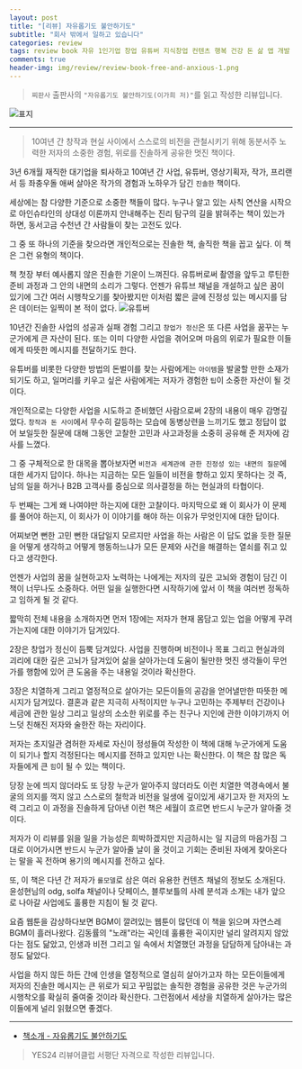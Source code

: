 ```yaml
---  
layout: post  
title: "[리뷰] 자유롭기도 불안하기도"  
subtitle: "회사 밖에서 일하고 있습니다"  
categories: review  
tags: review book 자유 1인기업 창업 유튜버 지식창업 컨텐츠 행복 건강 돈 삶 앱 개발 회사 영상기획 사업가 경연자 작가   
comments: true  
header-img: img/review/review-book-free-and-anxious-1.png
---  
```

  
> `찌판사` 출판사의 `"자유롭기도 불안하기도(이가희 저)"`를 읽고 작성한 리뷰입니다.  

![표지](https://theorydb.github.io/assets/img/review/review-book-free-and-anxious-1.png)  

---

> 10여년 간 창작과 현실 사이에서 스스로의 비전을 관철시키기 위해 동분서주 노력한 저자의 소중한 경험, 위로를 진솔하게 공유한 멋진 책이다.

3년 6개월 재직한 대기업을 퇴사하고 10여년 간 사업, 유튜버, 영상기획자, 작가, 프리랜서 등 좌충우돌 애써 살아온 작가의 경험과 노하우가 담긴 `진솔한` 책이다.

세상에는 참 다양한 기준으로 소중한 책들이 많다. 누구나 알고 있는 사칙 연산을 시작으로 아인슈타인의 상대성 이론까지 안내해주는 진리 탐구의 길을 밝혀주는 책이 있는가 하면, 동서고금 수천년 간 사람들이 찾는 고전도 있다. 

그 중 또 하나의 기준을 찾으라면 개인적으로는 진솔한 책, 솔직한 책을 꼽고 싶다. 이 책은 그런 유형의 책이다. 

책 첫장 부터 예사롭지 않은 진솔한 기운이 느껴진다. 유튜버로써 촬영을 앞두고 루틴한 준비 과정과 그 안의 내면의 소리가 그렇다. 언젠가 유튜브 채널을 개설하고 싶은 꿈이 있기에 그간 여러 시행착오기를 찾아봤지만 이처럼 짧은 글에 진정성 있는 메시지를 담은 데이터는 일찍이 본 적이 없다. 
![유튜버](https://theorydb.github.io/assets/img/review/review-book-free-and-anxious-2.png)  

10년간 진솔한 사업의 성공과 실패 경험 그리고 `창업가 정신`은 또 다른 사업을 꿈꾸는 누군가에게 큰 자산이 된다. 또는 이미 다양한 사업을 겪어오며 마음의 위로가 필요한 이들에게 따뜻한 메시지를 전달하기도 한다. 

유튜버를 비롯한 다양한 방법의 돈벌이를 찾는 사람에게는 `아이템`을 발굴할 만한 소재가 되기도 하고, 일머리를 키우고 싶은 사람에게는 저자가 경험한 `팁`이 소중한 자산이 될 것이다.

개인적으로는 다양한 사업을 시도하고 준비했던 사람으로써 2장의 내용이 매우 감명깊었다. `창작과 돈 사이`에서 무수히 갈등하는 모습에 동병상련을 느끼기도 했고 정답이 없어 보일듯한 질문에 대해 그동안 고찰한 고민과 사고과정을 소중히 공유해 준 저자에 감사를 느꼈다. 

그 중 구체적으로 한 대목을 뽑아보자면 `비전과 세계관에 관한 진정성 있는 내면의 질문`에 대한 세가지 답이다. 하나는 지금하는 모든 일들이 비전을 향하고 있지 못하다는 것 즉, 남의 일을 하거나 B2B 고객사를 중심으로 의사결정을 하는 현실과의 타협이다. 

두 번째는 그게 왜 나여야만 하는지에 대한 고찰이다. 마지막으로 왜 이 회사가 이 문제를 풀어야 하는지, 이 회사가 이 이야기를 해야 하는 이유가 무엇인지에 대한 답이다. 

어찌보면 뻔한 고민 뻔한 대답일지 모르지만 사업을 하는 사람은 이 답도 없을 듯한 질문을 어떻게 생각하고 어떻게 행동하느냐가 모든 문제와 사건을 해결하는 열쇠를 쥐고 있다고 생각한다. 

언젠가 사업의 꿈을 실현하고자 노력하는 나에게는 저자의 깊은 고뇌와 경험이 담긴 이 책이 너무나도 소중하다. 어떤 일을 실행한다면 시작하기에 앞서 이 책을 여러번 정독하고 임하게 될 것 같다. 

짧막히 전체 내용을 소개하자면 먼저 1장에는 저자가 현재 몸담고 있는 업을 어떻게 꾸려가는지에 대한 이야기가 담겨있다. 

2장은 창업가 정신이 듬뿍 담겨있다. 사업을 진행하며 비전이나 목표 그리고 현실과의 괴리에 대한 깊은 고뇌가 담겨있어 삶을 살아가는데 도움이 될만한 멋진 생각들이 무언가를 행함에 있어 큰 도움을 주는 내용일 것이라 확신한다. 

3장은 치열하게 그리고 열정적으로 살아가는 모든이들의 공감을 얻어낼만한 따뜻한 메시지가 담겨있다. 결혼과 같은 지극히 사적이지만 누구나 고민하는 주제부터 건강이나 세금에 관한 일상 그리고 일상의 소소한 위로를 주는 친구나 지인에 관한 이야기까지 어느덧 친해진 저자와 술한잔 하는 자리이다. 

저자는 초지일관 겸허한 자세로 자신이 정성들여 작성한 이 책에 대해 누군가에게 도움이 되기나 할지 걱정된다는 메시지를 전하고 있지만 나는 확신한다. 이 책은 참 많은 독자들에게 큰 `힘`이 될 수 있는 책이다. 

당장 눈에 띄지 않더라도 또 당장 누군가 알아주지 않더라도 이런 치열한 역경속에서 불굴의 의지를 꺽지 않고 스스로의 철학과 비전을 일생에 깊이있게 새기고자 한 저자의 노력 그리고 이 과정을 진솔하게 담아낸 이런 책은 세월이 흐르면 반드시 누군가 알아줄 것이다. 

저자가 이 리뷰를 읽을 일을 가능성은 희박하겠지만 지금하시는 일 지금의 마음가짐 그대로 이어가시면 반드시 누군가 알아줄 날이 올 것이고 기회는 준비된 자에게 찾아온다는 말을 꼭 전하며 용기의 메시지를 전하고 싶다. 

또, 이 책은 다년 간 저자가 `롤모델`로 삼은 여러 유용한 컨텐츠 채널의 정보도 소개된다. 윤성현님의 odg, solfa 채널이나 닷페이스, 블루보틀의 사례 분석과 소개는 내가 앞으로 나아갈 사업에도 훌륭한 지침이 될 것 같다.

요즘 웹툰을 감상하다보면 BGM이 깔려있는 웹툰이 많던데 이 책을 읽으며 자연스레 BGM이 흘러나왔다. 김동률의 "노래"라는 곡인데 훌륭한 곡이지만 널리 알려지지 않았다는 점도 닮았고, 인생과 비전 그리고 일 속에서 치열했던 과정을 담담하게 담아내는 과정도 닮았다.

사업을 하지 않든 하든 간에 인생을 열정적으로 열심히 살아가고자 하는 모든이들에게 저자의 진솔한 메시지는 큰 위로가 되고 꾸밈없는 솔직한 경험을 공유한 것은 누군가의 시행착오를 확실히 줄여줄 것이라 확신한다. 그런점에서 세상을 치열하게 살아가는 많은 이들에게 널리 읽혔으면 좋겠다.

---

* [책소개 - 자유롭기도 불안하기도](http://www.yes24.com/Product/Goods/115997643)

> YES24 리뷰어클럽 서평단 자격으로 작성한 리뷰입니다.